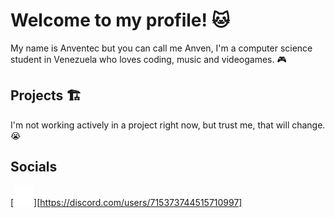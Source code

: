 # Welcome to my profile! 🐱

My name is Anventec but you can call me Anven, I'm a computer science student in Venezuela who loves coding, music and videogames. 🎮

## Projects :building_construction:

I'm not working actively in a project right now, but trust me, that will change. :sob:

## Socials 

[![small-light-discord](https://raw.githubusercontent.com/CLorant/readme-social-icons/main/small/light/discord.svg)][https://discord.com/users/715373744515710997]
